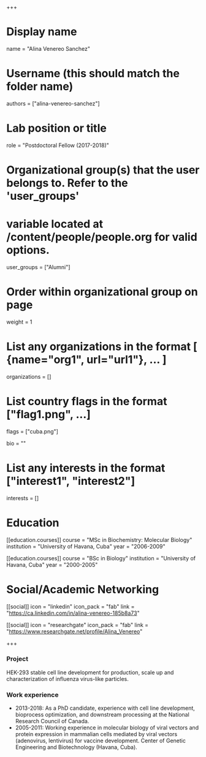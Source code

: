 +++
# Display name
name = "Alina Venereo Sanchez"

# Username (this should match the folder name)
authors = ["alina-venereo-sanchez"]

# Lab position or title
role = "Postdoctoral Fellow (2017-2018)"

# Organizational group(s) that the user belongs to. Refer to the 'user_groups'
# variable located at /content/people/people.org for valid options.
user_groups = ["Alumni"]

# Order within organizational group on page
weight = 1

# List any organizations in the format [ {name="org1", url="url1"}, ... ]
organizations = []

# List country flags in the format ["flag1.png", ...]
flags = ["cuba.png"]

bio = ""

# List any interests in the format ["interest1", "interest2"]
interests = []

# Education
[[education.courses]]
  course = "MSc in Biochemistry: Molecular Biology"
  institution = "University of Havana, Cuba"
  year = "2006-2009"

[[education.courses]]
  course = "BSc in Biology"
  institution = "University of Havana, Cuba"
  year = "2000-2005"

# Social/Academic Networking
[[social]]
  icon = "linkedin"
  icon_pack = "fab"
  link = "https://ca.linkedin.com/in/alina-venereo-185b8a73"

[[social]]
  icon = "researchgate"
  icon_pack = "fab"
  link = "https://www.researchgate.net/profile/Alina_Venereo"

+++

### Project
HEK-293 stable cell line development for production, scale up and
characterization of influenza virus-like particles.

### Work experience
- 2013-2018: As a PhD candidate, experience with cell line development,
  bioprocess optimization, and downstream processing at the National Research
  Council of Canada.
- 2005-2011: Working experience in molecular biology of viral vectors and
  protein expression in mammalian cells mediated by viral vectors (adenovirus,
  lentivirus) for vaccine development. Center of Genetic Engineering and
  Biotechnology (Havana, Cuba).
